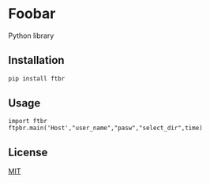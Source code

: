 # Foobar

 Python library 

## Installation



```bash
pip install ftbr
```

## Usage

```
import ftbr
ftpbr.main('Host',"user_name","pasw","select_dir",time)

```



## License
[MIT](https://choosealicense.com/licenses/mit/)
